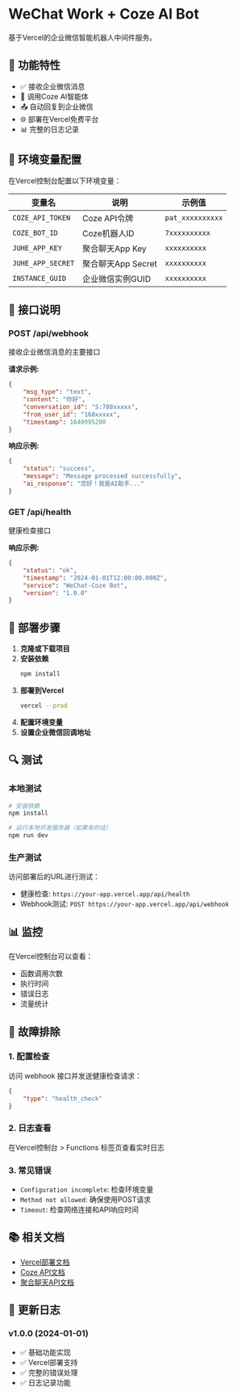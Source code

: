 # WeChat Work + Coze AI Bot

基于Vercel的企业微信智能机器人中间件服务。

## 🚀 功能特性

- ✅ 接收企业微信消息
- 🤖 调用Coze AI智能体
- 📤 自动回复到企业微信
- 🌐 部署在Vercel免费平台
- 📊 完整的日志记录

## 🔧 环境变量配置

在Vercel控制台配置以下环境变量：

| 变量名 | 说明 | 示例值 |
|--------|------|--------|
| `COZE_API_TOKEN` | Coze API令牌 | `pat_xxxxxxxxxx` |
| `COZE_BOT_ID` | Coze机器人ID | `7xxxxxxxxxx` |
| `JUHE_APP_KEY` | 聚合聊天App Key | `xxxxxxxxxx` |
| `JUHE_APP_SECRET` | 聚合聊天App Secret | `xxxxxxxxxx` |
| `INSTANCE_GUID` | 企业微信实例GUID | `xxxxxxxxxx` |

## 📡 接口说明

### POST /api/webhook
接收企业微信消息的主要接口

**请求示例:**
```json
{
    "msg_type": "text",
    "content": "你好",
    "conversation_id": "S:788xxxxx",
    "from_user_id": "168xxxxx",
    "timestamp": 1640995200
}
```

**响应示例:**
```json
{
    "status": "success",
    "message": "Message processed successfully",
    "ai_response": "您好！我是AI助手..."
}
```

### GET /api/health
健康检查接口

**响应示例:**
```json
{
    "status": "ok",
    "timestamp": "2024-01-01T12:00:00.000Z",
    "service": "WeChat-Coze Bot",
    "version": "1.0.0"
}
```

## 🚀 部署步骤

1. **克隆或下载项目**
2. **安装依赖**
   ```bash
   npm install
   ```
3. **部署到Vercel**
   ```bash
   vercel --prod
   ```
4. **配置环境变量**
5. **设置企业微信回调地址**

## 🔍 测试

### 本地测试
```bash
# 安装依赖
npm install

# 运行本地开发服务器（如果有的话）
npm run dev
```

### 生产测试
访问部署后的URL进行测试：
- 健康检查: `https://your-app.vercel.app/api/health`
- Webhook测试: `POST https://your-app.vercel.app/api/webhook`

## 📊 监控

在Vercel控制台可以查看：
- 函数调用次数
- 执行时间
- 错误日志
- 流量统计

## 🐛 故障排除

### 1. 配置检查
访问 webhook 接口并发送健康检查请求：
```json
{
    "type": "health_check"
}
```

### 2. 日志查看
在Vercel控制台 > Functions 标签页查看实时日志

### 3. 常见错误
- `Configuration incomplete`: 检查环境变量
- `Method not allowed`: 确保使用POST请求
- `Timeout`: 检查网络连接和API响应时间

## 📚 相关文档

- [Vercel部署文档](https://vercel.com/docs)
- [Coze API文档](https://coze.cn/docs)
- [聚合聊天API文档](https://wework.apifox.cn)

## 📝 更新日志

### v1.0.0 (2024-01-01)
- ✅ 基础功能实现
- ✅ Vercel部署支持
- ✅ 完整的错误处理
- ✅ 日志记录功能
